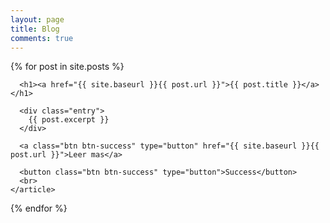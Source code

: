 ```yaml
---
layout: page
title: Blog
comments: true 
---
```


<div class="posts">
  {% for post in site.posts %}
    <article class="post">

      <h1><a href="{{ site.baseurl }}{{ post.url }}">{{ post.title }}</a></h1>

      <div class="entry">
        {{ post.excerpt }}
      </div>
      
      <a class="btn btn-success" type="button" href="{{ site.baseurl }}{{ post.url }}">Leer mas</a>

      <button class="btn btn-success" type="button">Success</button>
      <br>
    </article>
  {% endfor %}
</div>

